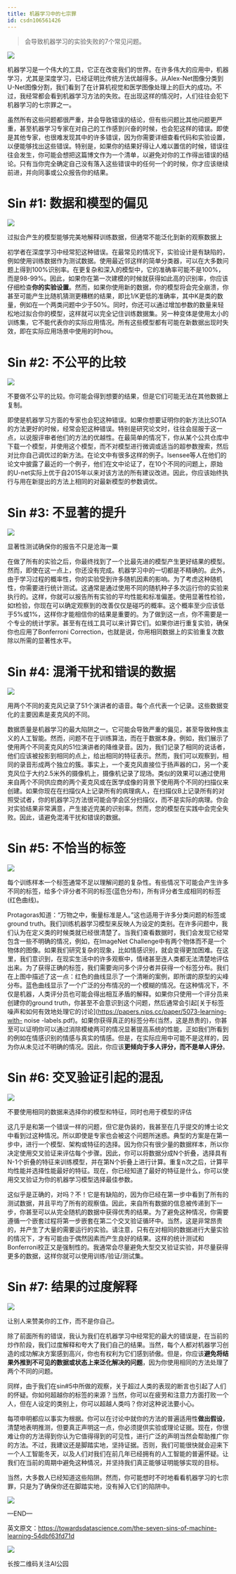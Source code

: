 ```yaml
---
title: 机器学习中的七宗罪
id: csdn106561426
---
```


> 会导致机器学习的实验失败的7个常见问题。

![](../img/6af2a6a8fde89f0d610481f6f6fbc62b.png)

机器学习是一个伟大的工具，它正在改变我们的世界。在许多伟大的应用中，机器学习，尤其是深度学习，已经证明比传统方法优越得多。从Alex-Net图像分类到U-Net图像分割，我们看到了在计算机视觉和医学图像处理上的巨大的成功。不过，我经常都会看到机器学习方法的失败。在出现这样的情况时，人们往往会犯下机器学习的七宗罪之一。

虽然所有这些问题都很严重，并会导致错误的结论，但有些问题比其他问题更严重，甚至机器学习专家在对自己的工作感到兴奋的时候，也会犯这样的错误。即使是其他专家，也很难发现其中的许多错误，因为你需要详细查看代码和实验设置，以便能够找出这些错误。特别是，如果你的结果好得让人难以置信的时候，错误往往会发生，你可能会想把这篇博文作为一个清单，以避免对你的工作得出错误的结论。只有当你完全确定自己没有落入这些错误中的任何一个的时候，你才应该继续前进，并向同事或公众报告你的结果。

# Sin #1: 数据和模型的偏见

![](../img/3b9d8fa9bdc5ebb5354b12c6ac75b7b5.png)

过拟合产生的模型能够完美地解释训练数据，但通常不能泛化到新的观察数据上

初学者在深度学习中经常犯这种错误。在最常见的情况下，实验设计是有缺陷的，例如使用训练数据作为测试数据。使用最近邻这样的简单分类器，可以在大多数问题上得到100%识别率。在更复杂和深入的模型中，它的准确率可能不是100%，而是98-99%。因此，如果你在第一次建模的时候就获得如此高的识别率，你应该仔细检查**你的实验设置**。然而，如果你使用新的数据，你的模型将会完全崩溃，你甚至可能产生比随机猜测更糟糕的结果，即比1/K更低的准确率，其中K是类的数量，例如在一个两类问题中少于50%。同时，你还可以通过增加参数的数量来轻松地过拟合你的模型，这样就可以完全记住训练数据集。另一种变体是使用太小的训练集，它不能代表你的实际应用情况。所有这些模型都有可能在新数据出现时失效，即在实际应用场景中使用的时hou。

# Sin #2: 不公平的比较

![](../img/86e0a0dd2f76a5f2312bfd299615a2c5.png)

不要做不公平的比较。你可能会得到想要的结果，但是它们可能无法在其他数据上复制。

即使是机器学习方面的专家也会犯这种错误。如果你想要证明你的新方法比SOTA的方法更好的时候，经常会犯这种错误。特别是研究论文时，往往会屈服于这一点，以说服评审者他们的方法的优越性。在最简单的情况下，你从某个公共仓库中下载一个模型，并使用这个模型，而不对模型进行微调或适当的超参数搜索，然后对比你自己调优过的新方法。在论文中有很多这样的例子。Isensee等人在他们的论文中披露了最近的一个例子，他们在文中论证了，在10个不同的问题上，原始的U-net实际上优于自2015年以来对该方法的所有建议改进。因此，你应该始终执行与用在新提出的方法上相同的对最新模型的参数调优。

# Sin #3: 不显著的提升

![](../img/a0e2e24f43a792c0c3c9a3075ef4ea25.png)

显著性测试确保你的报告不只是沧海一粟

在做了所有的实验之后，你最终找到了一个比最先进的模型产生更好结果的模型。然而，即使在这一点上，你还没有完成。机器学习中的一切都是不精确的。此外，由于学习过程的概率性，你的实验受到许多随机因素的影响。为了考虑这种随机性，你需要进行统计测试。这通常是通过使用不同的随机种子多次运行你的实验来执行的。这样，你就可以报告所有实验的平均性能和标准偏差。使用显著性检验，如t检验，你现在可以确定观察到的改善仅仅是碰巧的概率。这个概率至少应该低于5%或1%，这样你才能相信你的结果是重要的。为了做到这一点，你不需要是一个专业的统计学家。甚至有在线工具可以来计算它们。如果你进行重复实验，确保你也应用了Bonferroni Correction，也就是说，你用相同数据上的实验重复次数除以所需的显著性水平。

# Sin #4: 混淆干扰和错误的数据

![](../img/dce7449d4228d9b5f80ac114a0fe5dc8.png)

用两个不同的麦克风记录了51个演讲者的语音。每个点代表一个记录。这些数据变化的主要因素是麦克风的不同。

数据质量是机器学习的最大陷阱之一。它可能会导致严重的偏见，甚至导致种族主义的人工智能。然而，问题不在于训练算法，而在于数据本身。例如，我们展示了使用两个不同麦克风的51位演讲者的降维录音。因为，我们记录了相同的说话者，他们应该被投影到相同的点上，给出相同的特征表示。然而，我们可以观察到，相同的录音形成两个独立的簇。事实上，一个麦克风直接位于扬声器的口，另一个麦克风位于大约2.5米外的摄像机上，摄像机记录了现场。类似的效果可以通过使用来自两个不同供应商的两个麦克风或在医学成像的背景下使用两个不同的扫描仪来创建。如果你现在在扫描仪A上记录所有的病理病人，在扫描仪B上记录所有的对照受试者，你的机器学习方法很可能会学会区分扫描仪，而不是实际的病理。你会对实验结果非常满意，产生接近完美的识别率。然而，您的模型在实践中会完全失败。因此，请避免混淆干扰和错误的数据。

# Sin #5: 不恰当的标签

![](../img/2da34826603a0e75f9ef5c69de33031d.png)

每个训练样本一个标签通常不足以理解问题的复杂性。有些情况下可能会产生许多不同的标签，给多个评分者不同的标签(蓝色分布)，所有评分者生成相同的标签(红色曲线)。

Protagoras知道：“万物之中，衡量标准是人。”这也适用于许多分类问题的标签或ground truth。我们训练机器学习模型来反映人为设定的类别。在许多问题中，我们认为在定义类的时候类就已经很清楚了。当我们查看数据时，我们会发现它经常包含一些不明确的情况，例如，在ImageNet Challenge中有两个物体而不是一个物体的图像。如果我们研究复杂的现象，比如情感识别，就会变得更加困难。在这里，我们意识到，在现实生活中的许多观察中，情绪甚至连人类都无法清楚地评估出来。为了获得正确的标签，我们需要询问多个评分者并获得一个标签分布。我们在上图中描述了这一点：红色的曲线显示了一个清晰的案例，即所谓的原型的尖峰分布。蓝色曲线显示了一个广泛的分布情况的一个模糊的情况。在这种情况下，不仅是机器，人类评分员也可能会得出相互矛盾的解释。如果你只使用一个评分员来创建你的ground truth，你甚至不会意识到这个问题，然后通常会引起[关于标签噪声和如何有效地处理它的讨论](https://papers.nips.cc/paper/5073-learning-with- noise -labels.pdf)。如果你获得真正的标签分布(当然，这是昂贵的)，你甚至可以证明你可以通过消除模棱两可的情况显著提高系统的性能，正如我们所看到的例如在情感识别的情感与真实的情感。但是，在实际应用中可能不是这样的，因为你从未见过不明确的情况。因此，你应该**更倾向于多人评分，而不是单人评分**。

# Sin #6: 交叉验证引起的混乱

![](../img/8707fa7d0061f9e570483589b8f253e5.png)

不要使用相同的数据来选择你的模型和特征，同时也用于模型的评估

这几乎是和第一个错误一样的问题，但它是伪装的，我甚至在几乎提交的博士论文中看到过这种情况。所以即使是专家也会被这个问题所迷惑。典型的方案是在第一步中，进行一个模型、架构或特征的选择。因为你只有很少量的数据样本，所以你决定使用交叉验证来评估每个步骤。因此，你可以将数据分成N个折叠，选择具有N-1个折叠的特征来训练模型，并在第N个折叠上进行计算。重复n次之后，计算平均性能并选择性能最好的特征。现在，你已经知道了最好的特征是什么，你可以使用交叉验证为你的机器学习模型选择最佳参数。

这似乎是正确的，对吗？不！它是有缺陷的，因为你已经在第一步中看到了所有的测试数据，并且平均了所有的观察值。因此，来自所有数据的信息被传递到下一步，你甚至可以从完全随机的数据中获得优秀的结果。为了避免这种情况，你需要遵循一个嵌套过程将第一步嵌套在第二个交叉验证循环中。当然，这是非常昂贵的，并产生了大量的需要运行的实验。请注意，只有在对相同的数据进行大量实验的情况下，才有可能由于偶然因素而产生良好的结果。这样的统计测试和Bonferroni校正又是强制性的。我通常会尽量避免大型交叉验证实验，并尽量获得更多的数据，这样你就可以使用训练/验证/测试集。

# Sin #7: 结果的过度解释

![](../img/385b304a073c3561ded1a9781d01357b.png)

让别人来赞美你的工作，而不是你自己。

除了前面所有的错误，我认为我们在机器学习中经常犯的最大的错误是，在当前的炒作阶段，我们过度解释和夸大了我们自己的结果。当然，每个人都对机器学习创造的成功解决方案感到高兴，你也有权利为它们感到骄傲。但是，你应该**避免将结果外推到不可见的数据或状态上来泛化解决的问题**，因为你使用相同的方法处理了两个不同的问题。

同样，由于我们在sin#5中所做的观察，关于超过人类的表现的断言也引起了人们的怀疑。你如何超越你的标签的来源？当然，你可以在疲劳和注意力方面打败一个人，但在人设定的类别上，你可以超越人类吗？你对这种说法要小心。

每项申明都应以事实为根据。你可以在讨论中就你的方法的普遍适用性**做出假设**，清楚地表明推测，但要真正声明这一点，你必须提供实验或理论证据。现在，你很难让你的方法得到你认为它值得得到的可见性，进行广泛的声明当然会帮助推广你的方法。不过，我建议还是脚踏实地，坚持证据。否则，我们可能很快就会迎来下一个人工智能冬天，以及人们对我们在前几年已经拥有的人工智能的普遍怀疑。让我们在当前的周期中避免这种情况，并坚持我们真正能够证明能够实现的目标。

当然，大多数人已经知道这些陷阱。然而，你可能想时不时地看看机器学习的七宗罪，只是为了确保你还在脚踏实地，没有掉入它们的陷阱中。

![](../img/3ee9c3823d92c051b968a017ece8e70a.png)

—END—

英文原文：https://towardsdatascience.com/the-seven-sins-of-machine-learning-54dbf63fd71d

![](../img/6f582c8ea30b5178fa95a071d6e31853.png)

长按二维码关注AI公园